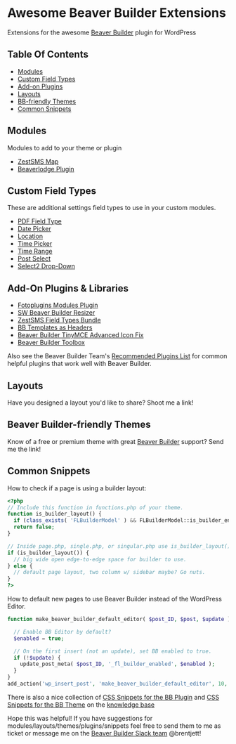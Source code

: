 # Awesome Beaver Builder Extensions
Extensions for the awesome [Beaver Builder](https://www.wpbeaverbuilder.com/) plugin for WordPress

## Table Of Contents
* [Modules](#modules)
* [Custom Field Types](#custom-field-types)
* [Add-on Plugins](#add-on-plugins)
* [Layouts](#layouts)
* [BB-friendly Themes](#beaver-builder-friendly-themes)
* [Common Snippets](#common-snippets)

## Modules
Modules to add to your theme or plugin

* [ZestSMS Map](https://github.com/ZestSMS/BB-Override-Modules)
* [Beaverlodge Plugin](https://beaverlodgehq.com/downloads/beaverlodge-plugin/)


## Custom Field Types
These are additional settings field types to use in your custom modules.
* [PDF Field Type](https://github.com/ZestSMS/BB-PDF-field)
* [Date Picker](https://github.com/ZestSMS/BB-fields)
* [Location](https://github.com/ZestSMS/BB-fields)
* [Time Picker](https://github.com/ZestSMS/BB-fields)
* [Time Range](https://github.com/ZestSMS/BB-fields)
* [Post Select](https://github.com/ZestSMS/BB-fields)
* [Select2 Drop-Down](https://github.com/ZestSMS/BB-fields/tree/master/fields/select2)

## Add-On Plugins & Libraries
* [Fotoplugins Modules Plugin](http://fotoplugins.com/downloads/fotoplugins-beaver-builder-modules/)
* [SW Beaver Builder Resizer](http://fotoplugins.com/downloads/sw-beaver-builder-resizer/)
* [ZestSMS Field Types Bundle](https://github.com/ZestSMS/BB-fields)
* [BB Templates as Headers](https://github.com/jatacid/bb-template-as-header/)
* [Beaver Builder TinyMCE Advanced Icon Fix](https://github.com/r3df/r3df-beaver-builder-tinymce-advanced-icon-fix)
* [Beaver Builder Toolbox](https://github.com/thierrypigot/beaver-builder-toolbox)

Also see the Beaver Builder Team's [Recommended Plugins List](https://www.wpbeaverbuilder.com/knowledge-base/recommended-plugins/) for common helpful plugins that work well with Beaver Builder.

## Layouts
Have you designed a layout you'd like to share? Shoot me a link!

## Beaver Builder-friendly Themes
Know of a free or premium theme with great [Beaver Builder](http://www.wpbeaverbuilder.com) support? Send me the link!

## Common Snippets

How to check if a page is using a builder layout:
```php
<?php
// Include this function in functions.php of your theme.
function is_builder_layout() {
  if (class_exists( 'FLBuilderModel' ) && FLBuilderModel::is_builder_enabled()) return true;
  return false;
}

// Inside page.php, single.php, or singular.php use is_builder_layout() to determine what kind of layout to display.
if (is_builder_layout()) {
  // big wide open edge-to-edge space for builder to use.
} else {
  // default page layout, two column w/ sidebar maybe? Go nuts.
}
?>
```

How to default new pages to use Beaver Builder instead of the WordPress Editor.
```php
function make_beaver_builder_default_editor( $post_ID, $post, $update ) {

  // Enable BB Editor by default?
  $enabled = true;

  // On the first insert (not an update), set BB enabled to true.
  if (!$update) {
    update_post_meta( $post_ID, '_fl_builder_enabled', $enabled );
  }
}
add_action('wp_insert_post', 'make_beaver_builder_default_editor', 10, 3 );
```

There is also a nice collection of [CSS Snippets for the BB Plugin](https://www.wpbeaverbuilder.com/kb/css-snippets-plugin/) and [CSS Snippets for the BB Theme](https://www.wpbeaverbuilder.com/kb/css-snippets-theme/) on the [knowledge base](https://www.wpbeaverbuilder.com/knowledge-base/)

Hope this was helpful! If you have suggestions for modules/layouts/themes/plugins/snippets feel free to send them to me as ticket or message me on the [Beaver Builder Slack team](http://beaverbuilders.slack.com) @brentjett!
